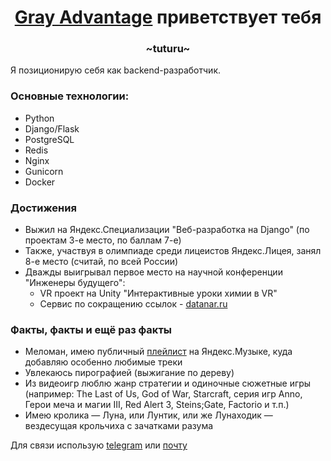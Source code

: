 <h1 align="center"><a href="https://t.me/Gray_Advantage" target="_blank">Gray Advantage</a> приветствует тебя</h1>
<h3 align="center">~tuturu~</h3>

Я позиционирую себя как backend-разработчик.

### Основные технологии:
- Python
- Django/Flask
- PostgreSQL
- Redis
- Nginx
- Gunicorn
- Docker

### Достижения
- Выжил на Яндекс.Специализации "Веб-разработка на Django" (по проектам 3-е место, по баллам 7-е)
- Также, участвуя в олимпиаде среди лицеистов Яндекс.Лицея, занял 8-е место (считай, по всей России)
- Дважды выигрывал первое место на научной конференции "Инженеры будущего":
  - VR проект на Unity "Интерактивные уроки химии в VR"
  - Сервис по сокращению ссылок - [datanar.ru](https://datanar.ru)

### Факты, факты и ещё раз факты
- Меломан, имею публичный [плейлист](https://datanar.ru/mymusic) на Яндекс.Музыке, куда добавляю особенно любимые треки
- Увлекаюсь пирографией (выжигание по дереву)
- Из видеоигр люблю жанр стратегии и одиночные сюжетные игры (например: The Last of Us, God of War, Starcraft, серия игр Anno, Герои меча и магии III, Red Alert 3, Steins;Gate, Factorio и т.п.)
- Имею кролика — Луна, или Лунтик, или же Лунаходик — вездесущая крольчиха с зачатками разума

Для связи использую [telegram](https://t.me/Gray_Advantage) или [почту](mailto:sergeyindra@yandex.ru)
